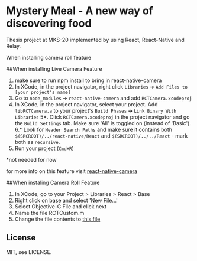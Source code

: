 # Mystery Meal - A new way of discovering food
Thesis project at MKS-20 implemented by using React, React-Native and Relay.

When installing camera roll feature



##When installing Live Camera Feature

1. make sure to run npm install to bring in react-native-camera
2. In XCode, in the project navigator, right click `Libraries` ➜ `Add Files to [your project's name]`
3. Go to `node_modules` ➜ `react-native-camera` and add `RCTCamera.xcodeproj`
4. In XCode, in the project navigator, select your project. Add `libRCTCamera.a` to your project's `Build Phases` ➜ `Link Binary With Libraries`
5*. Click `RCTCamera.xcodeproj` in the project navigator and go the `Build Settings` tab. Make sure 'All' is toggled on (instead of 'Basic').
6.* Look for `Header Search Paths` and make sure it contains both `$(SRCROOT)/../react-native/React` and `$(SRCROOT)/../../React` - mark both as `recursive`.
7. Run your project (`Cmd+R`)

*not needed for now

for more info on this feature visit [react-native-camera](https://github.com/lwansbrough/react-native-camera)

##When instaling Camera Roll Feature
1. In XCode, go to your Project > Libraries > React > Base
2. Right click on base and select 'New File...'
3. Select Objective-C File and click next
4. Name the file RCTCustom.m
5. Change the file contents to [this file](https://raw.githubusercontent.com/scottdixon/react-native-upload-from-camera-roll/master/RCTCustom.m)


License
-------

MIT, see LICENSE.
